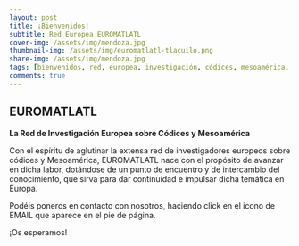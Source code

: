```yaml
---
layout: post
title: ¡Bienvenidos!
subtitle: Red Europea EUROMATLATL
cover-img: /assets/img/mendoza.jpg
thumbnail-img: /assets/img/euromatlatl-tlacuilo.png
share-img: /assets/img/mendoza.jpg
tags: [bienvenidos, red, europea, investigación, códices, mesoamérica, euromatlatl]
comments: true
---
```


## EUROMATLATL

**La Red de Investigación Europea sobre Códices y Mesoamérica**

Con el espíritu de aglutinar la extensa red de investigadores europeos sobre códices y Mesoamérica, EUROMATLATL nace con el propósito de avanzar en dicha labor, dotándose de un punto de encuentro y de intercambio del conocimiento, que sirva para dar continuidad e impulsar dicha temática en Europa.

Podéis poneros en contacto con nosotros, haciendo click en el icono de EMAIL que aparece en el pie de página.

¡Os esperamos!
